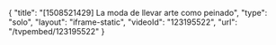 {
    "title": "[1508521429] La moda de llevar arte como peinado",
    "type": "solo",
    "layout": "iframe-static",
    "videoId": "123195522",
    "url": "\/tvpembed\/123195522"
}